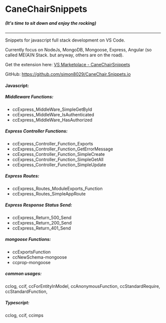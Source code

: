 # CaneChairSnippets 
##### (It's time to sit down and enjoy the rocking)

***

Snippets for javascript full stack development on VS Code.

Currently focus on NodeJs, MongoDB, Mongoose, Express, Angular (so called ME(A)N Stack. but anyway, others are on the road).



Get the extension here: [VS Marketplace - CaneChairSnippets](https://marketplace.visualstudio.com/items?itemName=Simon8029.canechairsnippets)

GitHub: https://github.com/simon8029/CaneChair.Snippets.io

#### Javascript:
##### Middleware Functions:
* ccExpress_MiddleWare_SimpleGetById
* ccExpress_MiddleWare_IsAuthenticated
* ccExpress_MiddleWare_HasAuthorized

##### Express Controller Functions:
* ccExpress_Controller_Function_Exports
* ccExpress_Controller_Function_GetErrorMessage
* ccExpress_Controller_Function_SimpleCreate
* ccExpress_Controller_Function_SimpleGetAll
* ccExpress_Controller_Function_SimpleUpdate

##### Express Routes:
* ccExpress_Routes_ModuleExports_Function
* ccExpress_Routes_SimpleAppRoute

##### Express Response Status Send:
* ccExpress_Return_500_Send
* ccExpress_Return_200_Send
* ccExpress_Return_401_Send

##### mongoose Functions:
* ccExportsFunction
* ccNewSchema-mongoose
* ccprop-mongoose

##### common usages:
cclog, ccif, ccForEntityInModel, ccAnonymousFunction, ccStandardRequire, ccStandardFunction, 

##### Typescript:
cclog, ccif, ccimps

